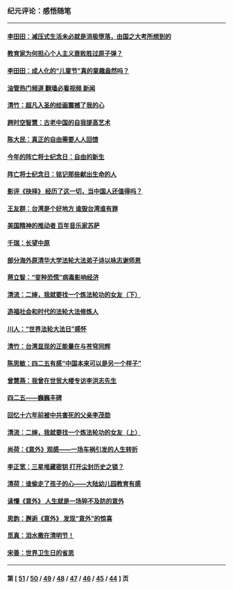 ### 纪元评论：感悟随笔
---
#### [李田田：减压式生活未必就是消极堕落，由国之大考所想到的](../../pages/nsc1035/n13017621.md?06140330) 
#### [教育家为何担心个人主义衰败胜过原子弹？](../../pages/nsc1035/n13002969.md?06140330) 
#### [李田田：成人化的“儿童节”真的童趣盎然吗？](../../pages/nsc1035/n13000386.md?06140330) 
#### [油管热门频道 翻墙必看视频 新闻](ok?06140330)
#### [清竹：超凡入圣的绘画震撼了我的心](../../pages/nsc1035/n12993985.md?06140330) 
#### [跨时空智慧：古老中国的自我提高艺术](../../pages/nsc1035/n12988506.md?06140330) 
#### [陈大民：真正的自由需要人人回馈](../../pages/nsc1035/n12990148.md?06140330) 
#### [今年的阵亡将士纪念日：自由的新生](../../pages/nsc1035/n12989540.md?06140330) 
#### [阵亡将士纪念日：铭记那些献出生命的人](../../pages/nsc1035/n12985418.md?06140330) 
#### [影评《抉择》 经历了这一切，当中国人还值得吗？](../../pages/nsc1035/n12983029.md?06140330) 
#### [王友群：台湾是个好地方 谁毁台湾谁有罪](../../pages/nsc1035/n12977761.md?06140330) 
#### [美国精神的推动者 百年音乐家苏萨](../../pages/nsc1035/n12974542.md?06140330) 
#### [千瑞：长望中原](../../pages/nsc1035/n12976554.md?06140330) 
#### [部分海外原清华大学法轮大法弟子诗以咏志谢师恩](../../pages/nsc1035/n12957723.md?06140330) 
#### [蒋立智：“变种恐慌”病毒影响经济](../../pages/nsc1035/n12955438.md?06140330) 
#### [清流：二婶，我就要找一个炼法轮功的女友（下）](../../pages/nsc1035/n12953189.md?06140330) 
#### [造福社会和时代的法轮大法修炼人](../../pages/nsc1035/n12944018.md?06140330) 
#### [川人：“世界法轮大法日”感怀](../../pages/nsc1035/n12932771.md?06140330) 
#### [清竹：台湾显现的正能量在与苍穹同辉](../../pages/nsc1035/n12928084.md?06140330) 
#### [陈思敏：四二五有感“中国本来可以是另一个样子”](../../pages/nsc1035/n12902318.md?06140330) 
#### [曾慧燕：我曾在世贸大楼专访李洪志先生](../../pages/nsc1035/n12898729.md?06140330) 
#### [四二五——巍巍丰碑](../../pages/nsc1035/n12893609.md?06140330) 
#### [回忆十六年前被中共害死的父亲李茂勋](../../pages/nsc1035/n12880270.md?06140330) 
#### [清流：二婶，我就要找一个炼法轮功的女友（上）](../../pages/nsc1035/n12879174.md?06140330) 
#### [尚荷：《意外》观感——一场车祸引发的人生转折](../../pages/nsc1035/n12877867.md?06140330) 
#### [李正宽：三星堆藏密钥 打开尘封历史之锁？](../../pages/nsc1035/n12877650.md?06140330) 
#### [清荷：谁偷走了孩子的心——大陆幼儿园教育有感](../../pages/nsc1035/n12871130.md?06140330) 
#### [读懂《意外》 人生就是一场猝不及防的意外](../../pages/nsc1035/n12869689.md?06140330) 
#### [思韵：邂逅《意外》 发现“意外”的惊喜](../../pages/nsc1035/n12862144.md?06140330) 
#### [觅真：泪水撒在清明节！](../../pages/nsc1035/n12857953.md?06140330) 
#### [宋善：世界卫生日的省思](../../pages/nsc1035/n12855911.md?06140330) 

---
#### 第 [ [51](./51.md?06140330) / [50](./50.md?06140330) / [49](./49.md?06140330) / [48](./48.md?06140330) / [47](./47.md?06140330) / [46](./46.md?06140330) / [45](./45.md?06140330) / [44](./44.md?06140330) ] 页

